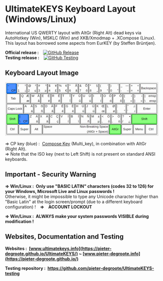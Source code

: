 # UltimateKEYS Keyboard Layout (Windows/Linux)

International US QWERTY layout with AltGr (Right Alt) dead keys via AutoHotkey (Win), MSKLC (Win) and XKB/Xmodmap + .XCompose (Linux). This layout has borrowed some aspects from EurKEY (by Steffen Brüntjen).

**Official release&nbsp;:**&emsp;[![GitHub Release](https://img.shields.io/github/release/pieter-degroote/UltimateKEYS.svg)](https://github.com/pieter-degroote/UltimateKEYS/releases)  
**Testing release&nbsp;:**&emsp;[![GitHub Testing](https://img.shields.io/github/release/pieter-degroote/UltimateKEYS-testing.svg?label=testing)](https://github.com/pieter-degroote/UltimateKEYS-testing/releases)

## Keyboard Layout Image

![UltimateKEYS - Keyboard Layout Image](images/UltimateKEYS%20-%20Keyboard%20Layout%20Image.png)

=&gt; CP key (blue) : &nbsp;[Compose Key](https://pieter-degroote.github.io/UltimateKEYS/documentation.html#Compose_Key_Sequences) (Multi_key), in combination with AltGr (Right Alt).  
=&gt; Note that the ISO key (next to Left Shift) is not present on standard ANSI keyboards.

## Important - Security Warning

**=&gt; Win/Linux&nbsp;: &nbsp;Only use "BASIC LATIN" characters (codes 32 to 126) for your Windows, Microsoft Live and Linux passwords&nbsp;!**  
Otherwise, it might be impossible to type any Unicode character higher than "Basic Latin" at the login screen/prompt (due to a different keyboard configuration) !&emsp;**=&gt;&emsp;ACCOUNT LOCKOUT**

**=&gt; Win/Linux&nbsp;: &nbsp;ALWAYS make your system passwords VISIBLE during modification&nbsp;!**

## Websites, Documentation and Testing

**Websites&nbsp;: &nbsp;[www.ultimatekeys.info](https://pieter-degroote.github.io/UltimateKEYS/) ~ [www.pieter-degroote.info](https://pieter-degroote.github.io/)**

**Testing repository&nbsp;: &nbsp;https://github.com/pieter-degroote/UltimateKEYS-testing**
